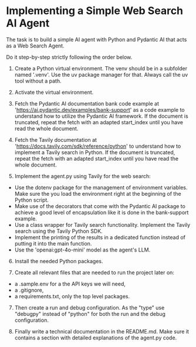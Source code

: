 # Implementing a Simple Web Search AI Agent

The task is to build a simple AI agent with Python and Pydantic AI that acts as a Web Search Agent.

Do it step-by-step strictly following the order below.

1. Create a Python virtual environment. The venv should be in a subfolder named '.venv'. Use the uv package manager for that. Always call the uv tool without a path. 

2. Activate the virtual environment. 

3. Fetch the Pydantic AI documentation bank code example at 'https://ai.pydantic.dev/examples/bank-support' as a code example to understand how to utilize the Pydantic AI framework. If the document is truncated, repeat the fetch with an adapted start_index until you have read the whole document.

4. Fetch the Tavily documentation at 'https://docs.tavily.com/sdk/reference/python' to understand how to implement a Tavily search in Python. If the document is truncated, repeat the fetch with an adapted start_index until you have read the whole document. 

5. Implement the agent.py using Tavily for the web search:

- Use the dotenv package for the management of environment variables. Make sure the you load the environment right at the beginning of the Python script. 
- Make use of the decorators that come with the Pydantic AI package to achieve a good level of encapsulation like it is done in the bank-support example.
- Use a class wrapper for Tavily search functionality. Implement the Tavily search using the Tavily Python SDK.
- Implement the printing of the results in a dedicated function instead of putting it into the main function.
- Use the 'openai:gpt-4o-mini' model as the agent's LLM.

6. Install the needed Python packages.

7. Create all relevant files that are needed to run the project later on:

- a .sample.env for a the API keys we will need,
- a .gitignore,
- a requirements.txt, only the top level packages.

7. Then create a run and debug configuration. As the "type" use "debugpy" instead of "python" for both the run and the debug configuration.

8. Finally write a technical documentation in the README.md. Make sure it contains a section with detailed explanations of the agent.py code.
